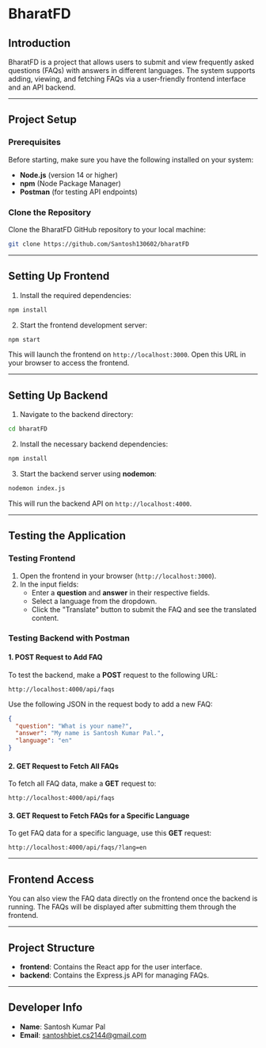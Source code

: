 
# BharatFD

## Introduction

BharatFD is a project that allows users to submit and view frequently asked questions (FAQs) with answers in different languages. The system supports adding, viewing, and fetching FAQs via a user-friendly frontend interface and an API backend.

---

## Project Setup

### Prerequisites

Before starting, make sure you have the following installed on your system:

- **Node.js** (version 14 or higher)
- **npm** (Node Package Manager)
- **Postman** (for testing API endpoints)

### Clone the Repository

Clone the BharatFD GitHub repository to your local machine:

```bash
git clone https://github.com/Santosh130602/bharatFD
```

---

## Setting Up Frontend


1. Install the required dependencies:

```bash
npm install
```

2. Start the frontend development server:

```bash
npm start
```

This will launch the frontend on `http://localhost:3000`. Open this URL in your browser to access the frontend.

---

## Setting Up Backend

1. Navigate to the backend directory:

```bash
cd bharatFD
```

2. Install the necessary backend dependencies:

```bash
npm install
```

3. Start the backend server using **nodemon**:

```bash
nodemon index.js
```

This will run the backend API on `http://localhost:4000`.

---

## Testing the Application

### Testing Frontend

1. Open the frontend in your browser (`http://localhost:3000`).
2. In the input fields:
   - Enter a **question** and **answer** in their respective fields.
   - Select a language from the dropdown.
   - Click the "Translate" button to submit the FAQ and see the translated content.

### Testing Backend with Postman

#### 1. **POST Request to Add FAQ**

To test the backend, make a **POST** request to the following URL:

```
http://localhost:4000/api/faqs
```

Use the following JSON in the request body to add a new FAQ:

```json
{
  "question": "What is your name?",
  "answer": "My name is Santosh Kumar Pal.",
  "language": "en"
}
```

#### 2. **GET Request to Fetch All FAQs**

To fetch all FAQ data, make a **GET** request to:

```
http://localhost:4000/api/faqs
```

#### 3. **GET Request to Fetch FAQs for a Specific Language**

To get FAQ data for a specific language, use this **GET** request:

```
http://localhost:4000/api/faqs/?lang=en
```

---

## Frontend Access

You can also view the FAQ data directly on the frontend once the backend is running. The FAQs will be displayed after submitting them through the frontend.

---

## Project Structure

- **frontend**: Contains the React app for the user interface.
- **backend**: Contains the Express.js API for managing FAQs.

---

## Developer Info

- **Name**: Santosh Kumar Pal
- **Email**: santoshbiet.cs2144@gmail.com
